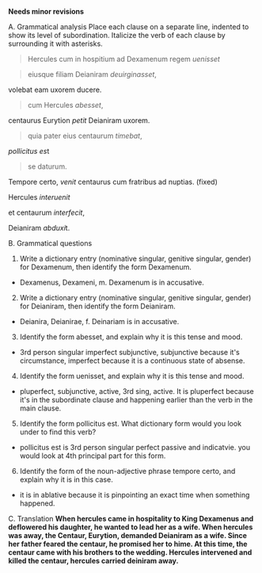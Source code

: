 **Needs minor revisions**

A. Grammatical analysis
Place each clause on a separate line, indented to show its level of subordination. Italicize the verb of each clause by surrounding it with asterisks.

> Hercules cum in hospitium ad Dexamenum regem *uenisset*

> eiusque filiam Deianiram *deuirginasset*, 

volebat eam uxorem ducere. 


> cum Hercules *abesset*, 

centaurus Eurytion *petit* Deianiram uxorem. 


> quia pater eius centaurum *timebat*,

*pollicitus es*t

> se daturum.


Tempore certo, *venit* centaurus cum fratribus ad nuptias. (fixed)

Hercules *interuenit*

et centaurum *interfecit*, 

Deianiram *abduxi*t.

B. Grammatical questions
1. Write a dictionary entry (nominative singular, genitive singular, gender) for Dexamenum, then identify the form Dexamenum.
 - Dexamenus, Dexameni, m. Dexamenum is in accusative. 
 
2. Write a dictionary entry (nominative singular, genitive singular, gender) for Deianiram, then identify the form Deianiram.
- Deianira, Deianirae, f. Deinariam is in accusative. 

3. Identify the form abesset, and explain why it is this tense and mood.
- 3rd person singular imperfect subjunctive, subjunctive because it's circumstance, imperfect because it is a continuous state of absense. 

4. Identify the form uenisset, and explain why it is this tense and mood.
- pluperfect, subjunctive, active, 3rd sing, active. It is pluperfect because it's in the subordinate clause and happening earlier than the verb in the main clause. 

5. Identify the form pollicitus est. What dictionary form would you look under to find this verb?
- pollicitus est is 3rd person singular perfect passive and indicatvie. you would look at 4th principal part for this form. 

6. Identify the form of the noun-adjective phrase tempore certo, and explain why it is in this case.
- it is in ablative because it is pinpointing an exact time when something happened.

C. Translation
**When hercules came in hospitality to King Dexamenus and deflowered his daughter, he wanted to lead her as a wife. When hercules was away, the Centaur, Eurytion, demanded Deianiram as a wife. Since her father feared the centaur, he promised her to hime. At this time, the centaur came with his brothers to the wedding. Hercules intervened and killed the centaur, hercules carried deiniram away.**

